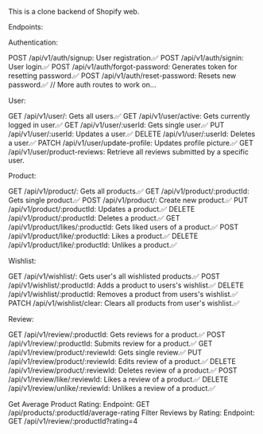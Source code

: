 This is a clone backend of Shopify web.

Endpoints:

Authentication:

POST /api/v1/auth/signup: User registration.✅
POST /api/v1/auth/signin: User login.✅
POST /api/v1/auth/forgot-password: Generates token for resetting password.✅
POST /api/v1/auth/reset-password: Resets new password.✅
// More auth routes to work on...

User:

GET /api/v1/user/: Gets all users.✅
GET /api/v1/user/active: Gets currently logged in user.✅
GET /api/v1/user/:userId: Gets single user.✅
PUT /api/v1/user/:userId: Updates a user.✅
DELETE /api/v1/user/:userId: Deletes a user.✅
PATCH /api/v1/user/update-profile: Updates profile picture.✅
GET /api/v1/user/product-reviews: Retrieve all reviews submitted by a specific user.

Product:

GET /api/v1/product/: Gets all products.✅
GET /api/v1/product/:productId: Gets single product.✅
POST /api/v1/product/: Create new product.✅
PUT /api/v1/product/:productId: Updates a product.✅
DELETE /api/v1/product/:productId: Deletes a product.✅
GET /api/v1/product/likes/:productId: Gets liked users of a product.✅
POST /api/v1/product/like/:productId: Likes a product.✅
DELETE /api/v1/product/like/:productId: Unlikes a product.✅

Wishlist:

GET /api/v1/wishlist/: Gets user's all wishlisted products.✅
POST /api/v1/wishlist/:productId: Adds a product to users's wishlist.✅
DELETE /api/v1/wishlist/:productId: Removes a product from users's wishlist.✅
PATCH /api/v1/wishlist/clear: Clears all products from user's wishlist.✅

Review:

GET /api/v1/review/:productId: Gets reviews for a product.✅
POST /api/v1/review/:productId: Submits review for a product.✅
GET /api/v1/review/product/:reviewId: Gets single review.✅
PUT /api/v1/review/product/:reviewId: Edits review of a product.✅
DELETE /api/v1/review/product/:reviewId: Deletes review of a product.✅
POST /api/v1/review/like/:reviewId: Likes a review of a product.✅
DELETE /api/v1/review/unlike/:reviewId: Unlikes a review of a product.✅

Get Average Product Rating:
Endpoint: GET /api/products/:productId/average-rating
Filter Reviews by Rating:
Endpoint: GET /api/v1/review/:productId?rating=4
